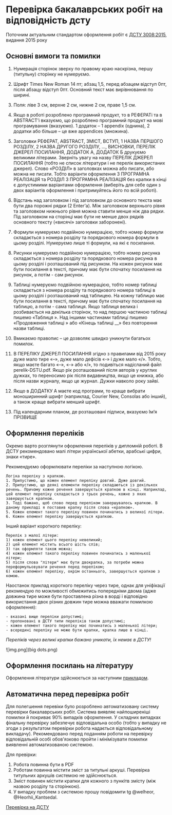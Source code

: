 <!-- Google tag (gtag.js) -->
<script async src="https://www.googletagmanager.com/gtag/js?id=G-74DZG0CQKR"></script>
<script>
  window.dataLayer = window.dataLayer || [];
  function gtag(){dataLayer.push(arguments);}
  gtag('js', new Date());

  gtag('config', 'G-74DZG0CQKR');
</script>

# Перевірка бакалаврських робіт на відповідність дсту

Поточним актуальним стандартом оформлення робіт є [ДСТУ 3008:2015](https://github.com/GeorgKantsedal/HeorhiiKantsedal.github.io/blob/bc2947c6e80a6291f4e1256120b3516717d4da1f/dstu/dstu-3008-2015.pdf), видання 2015 року

## Основні вимоги та помилки
1. Нумерація сторінок зверху по правому краю наскрізна, першу (титульну) сторінку не нумеруємо.

2. Шрифт Times New Roman 14 пт; абзац 1,5, перед абзацем відступ 0пт, після абзацу відступ 0пт. Основний текст має вирівнювання по ширині.

3. Поля: ліве 3 см, верхне 2 см, нижне 2 см, праве 1,5 см.

4. Якщо в роботі розроблено програмний продукт, то в РЕФЕРАТі та в ABSTRACT’і вказуємо, що розроблено програмний продукт на мові програмування (вказуємо). 1 додаток – 1 appendix (однина), 2 додатки або більше – це вже appendices (множина).

5. Заголовки РЕФЕРАТ, ABSTRACT, ЗМІСТ, ВСТУП, 1 НАЗВА ПЕРШОГО РОЗДІЛУ, 2 НАЗВА ДРУГОГО РОЗДІЛУ, ..., ВИСНОВКИ, ПЕРЕЛІК ДЖЕРЕЛ ПОСИЛАННЯ, ДОДАТОК А, ДОДАТОК Б друкуємо великими літерами.
Зверніть увагу на назву ПЕРЕЛІК ДЖЕРЕЛ ПОСИЛАННЯ (тобто не список літератури і не перелік використаних джерел).
Слово «РОЗДІЛ» в заголовках можна або писати, або можна не писати. Тобто варіанти оформлення 3 ПРОГРАМНА РЕАЛІЗАЦІЯ та РОЗДІЛ 3 ПРОГРАМНА РЕАЛІЗАЦІЯ без крапки в кінці є допустимими варіантами оформлення (виберіть для себе один з двох варіантів оформлення і притримуйтесь його по всій роботі).

6. Відстань над заголовком і під заголовком до основного текста має бути два порожні рядки (2 Enter’а). Між заголовком верхнього рівня та заголовком нижнього рівня можна ставити менше ніж два рядки. Під заголовком на сторінці має бути не менше двох рядків основного тексту («висячі» заголовки заборонені).

7. Формули нумеруємо подвійною нумерацією, тобто номер формули складається з номера розділу та порядкового номера формули в цьому розділі. Нумеруємо лише ті формули, на які є посилання.

8. Рисунки нумеруємо подвійною нумерацією, тобто номер рисунка складається з номера розділу та порядкового номера рисунка в цьому розділі і розташований під рисунком. На кожен рисунок має бути посилання в тексті, причому має бути спочатку посилання на рисунок, а потім - сам рисунок. 

9. Таблиці нумеруємо подвійною нумерацією, тобто номер таблиці складається з номера розділу та порядкового номера таблиці в цьому розділі і розташований над таблицею. На кожну таблицю має бути посилання в тексті, причому має бути спочатку посилання на таблицю, а потім - сама таблиця. Якщо таблиця велика і розбивається на декілька сторінок, то над першою частиною таблиці пишемо «Таблиця ». Над іншими частинами таблиці пишемо «Продовження таблиці » або «Кінець таблиці __» без повторення назви таблиці.

10. Вмикаємо правопис – це дозволяє швидко уникнути багатьох помилок.

11. В ПЕРЕЛІКУ ДЖЕРЕЛ ПОСИЛАННЯ згідно з правилами від 2015 року дуже мало тире «–», дуже мало дефісів «-» і дуже мало «/». Тобто, якщо маєте багато «–», «-» або «/», то подивіться надісланий файл perelik-DSTU.pdf. Якщо рік розташований після авторів у круглих дужках, то переносимо рік після видавництва, якщо це книжка, або після назви журналу, якщо це журнал. Дужки навколо року зайві.

12. Якщо в ДОДАТКУ А маєте код програми, то краще вибрати моноширинний шрифт (наприклад, Courier New, Consolas або інший), а також краще вибрати менший шрифт.

13. Під календарним планом, де розташовані підписи, вказуємо Ім’я ПРІЗВИЩЕ

## Оформлення переліків

Окремо варто розглянути оформлення переліків у дипломній роботі. В ДСТУ рекомендовано малі літери української абетки, арабські цифри, знаки «тире».
 
Рекомендуємо оформлювати переліки за наступною логікою. 
```
Логіка переліку з крапкою.
1. Припустимо, що кожен елемент переліку довгий. Дуже довгий.
2. Припустимо, що деякі елементи переліку складаються із декількох речень. Причому кожне речення завершується крапкою в кінці. Наприклад, цей елемент переліку складається з трьох речень, кожне з яких завершується крапкою.
3. Тоді бажано, щоб слово перед переліком завершувалось крапкою. В даному прикладі я поставив крапку після слова «крапкою».
5. Кожен елемент такого переліку повинен починатись з великої літери.
6. Кожен елемент переліку завершується крапкою.
```

Інший варіант короткого переліку:
```
Перелік з малої літери:
1) кожен елемент цього переліку невеликий;
2) цей елемент містить всього шість слів;
3) так оформляти також можна;
4) кожен елемент такого переліку повинен починатись з маленької літери;
5) після слова "літери" має бути двокрапка, за потреби можна переформульовувати речення перед переліком;
6) кожен елемент переліку, окрім останнього, завершується крапкою з комою.
```

Наостанок приклад короткого переліку через тире, однак для уніфікації рекомендую по можливості обмежитись попередніми двома
(адже довжина тире може бути проставлена різна в ворді і відповідно використання двох різних довжин тире можна вважати помилкою оформлення):
```
- вказані вище переліки допустимі;
- пропоновані в ДСТУ типи переліків також допустимі;
- кожен елемент такого переліку має починатись з маленької літери;
- всередині переліку не може бути крапки, крапка лише в кінці.
```

*Переліків через великі крапки бажано уникати, їх немає в ДСТУ!*

![img.png](big dots.png)

## Оформлення посилань на літературу

Оформлення літератури здійснюється за наступним [прикладом](https://github.com/GeorgKantsedal/HeorhiiKantsedal.github.io/blob/bc2947c6e80a6291f4e1256120b3516717d4da1f/dstu/perelik-DSTU.pdf).

## Автоматична перед перевірка робіт

Для полегшення перевіки було розроблено автоматизовану систему перевірки бакалаврських робіт.
Система виявляє найпоширеніші помилки й покриває 90% випадків оформлення. 
У складних випадках фінальну перевірку забезпечує відповідальна особо (тобто у випадку не згоди з результатом перевірки робота надається відповідальному викладачу).
Рекомендовано перед поданням роботи на перевірку відповідальній особі обов'язково пройти і мінімізувати помилки виявленні автоматизованою системою.

Для превірки:
1. Робота повинна бути в PDF
2. Роботам повинна містити зміст за титульні аркуші. Перевірка титульних аркушів системою не здійснюється.
3. Зміст повинен містити крапки для кожного з пункітв змісту (між назвою розділу та сторінкою).
4. У випадку проблем з системою прошу повідомити tg @welheor, @Heorhii_Kantsedal.

[Перевірка на ДСТУ](https://dstu.labx.pp.ua/)
